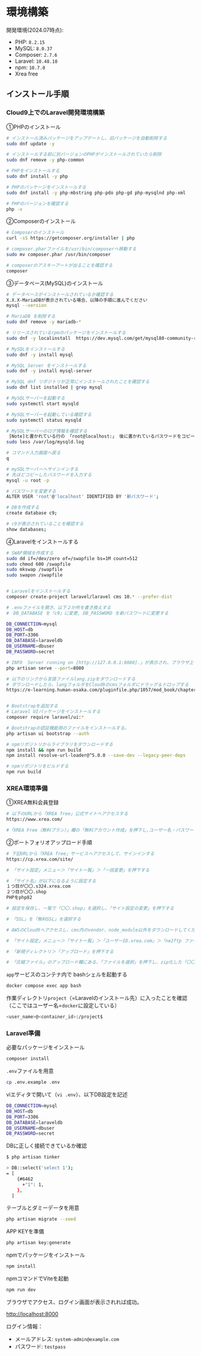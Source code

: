 # 環境構築

開発環境(2024.07時点):

- PHP: `8.2.15`
- MySQL: `8.0.37`
- Composer: `2.7.6`
- Laravel: `10.48.10`
- npm: `10.7.0`
- Xrea free


## インストール手順

### Cloud9上でのLaravel開発環境構築

①PHPのインストール

```bash
# インストール済みパッケージをアップデートし、旧パッケージを自動削除する
sudo dnf update -y

# インストールする前に別バージョンのPHPがインストールされていたら削除
sudo dnf remove -y php-common

# PHPをインストールする
sudo dnf install -y php

# PHPのパッケージをインストールする
sudo dnf install -y php-mbstring php-pdo php-gd php-mysqlnd php-xml

# PHPのバージョンを確認する
php -v
```

②Composerのインストール

```bash
# Composerのインストール
curl -sS https://getcomposer.org/installer | php

# composer.pharファイルを/usr/bin/composerへ移動する
sudo mv composer.phar /usr/bin/composer

# composerのアスキーアートが出ることを確認する
composer
```

③データベース(MySQL)のインストール

```bash
# データベースがインストールされているか確認する
X.X.X-MariaDBが表示されている場合、以降の手順に進んでください
mysql --version

# MariaDB を削除する
sudo dnf remove -y mariadb-*

# リリースされているrpmのパッケージをインストールする
sudo dnf -y localinstall  https://dev.mysql.com/get/mysql80-community-release-el9-5.noarch.rpm

# MySQLをインストールする
sudo dnf -y install mysql

# MySQL Server をインストールする
sudo dnf -y install mysql-server

# MySQL dnf リポジトリが正常にインストールされたことを確認する
sudo dnf list installed | grep mysql

# MySQLサーバーを起動する
sudo systemctl start mysqld

# MySQLサーバーを起動している確認する
sudo systemctl status mysqld

# MySQLサーバーのログ情報を確認する
 [Note]と書かれている行の 「root@localhost:」 後に書かれているパスワードをコピーする
sudo less /var/log/mysqld.log

# コマンド入力画面へ戻る
q

# mySQLサーバーへサインインする
# 先ほどコピーしたパスワードを入力する
mysql -u root -p

# パスワードを変更する
ALTER USER 'root'@'localhost' IDENTIFIED BY '新パスワード';

# DBを作成する
create database c9;

# c9が表示されていることを確認する
show databases;
```

④Laravelをインストールする

```bash
# SWAP領域を作成する
sudo dd if=/dev/zero of=/swapfile bs=1M count=512
sudo chmod 600 /swapfile
sudo mkswap /swapfile
sudo swapon /swapfile


# Laravelをインストールする
composer create-project laravel/laravel cms 10.* --prefer-dist

# .envファイルを開き、以下２か所を書き換えする
#　DB_DATABASE を「c9」に変更, DB_PASSWORD を新パスワードに変更する

DB_CONNECTION=mysql
DB_HOST=db
DB_PORT=3306
DB_DATABASE=laraveldb
DB_USERNAME=dbuser
DB_PASSWORD=secret

# INFO  Server running on [http://127.0.0.1:8080].」が表示され、ブラウザ上でLaravelの画面が表示されていることを確認する
php artisan serve --port=8080

# 以下のリンクから言語ファイルlang.zipをダウンロードする
# ダウンロードしたら、langフォルダをCloud9のcmsフォルダにドラッグ＆ドロップする
https://e-learning.human-osaka.com/pluginfile.php/1057/mod_book/chapter/1156/lang.zip?time=1713784079666


# Bootstrapを追加する
# Laravel UIパッケージをインストールする
composer require laravel/ui:*

# Bootstrapの認証機能用のファイルをインストールする。
php artisan ui bootstrap --auth

# npmリポジトリからライブラリをダウンロードする
npm install && npm run build
npm install resolve-url-loader@^5.0.0 --save-dev --legacy-peer-deps

# npmリポジトリをビルドする
npm run build
```


### XREA環境準備

①XREA無料会員登録
```bash
# 以下のURLから「XREA free」公式サイトへアクセスする
https://www.xrea.com/

#「XREA Free（無料プラン）」欄の「無料アカウント作成」を押下し,ユーザー名・パスワードメールアドレス情報を登録します
```


②ポートフォリオアップロード手順
```bash
# 下記URLから「XREA free」サービスへアクセスして、サインインする
https://cp.xrea.com/site/

# 「サイト設定」メニュー＞「サイト一覧」＞「一括変更」を押下する

# 「サイト名」が以下になるように設定する
１つ目が〇〇.s324.xrea.com
２つ目が〇〇.shop
PHPをphp82

# 設定を保存し、一覧で「〇〇.shop」を選択し、「サイト設定の変更」を押下する

# 「SSL」を「無料SSL」を選択する

# AWSのCloud9へアクセスし、cms内のvendor、node_module以外をダウンロードしてください。

# 「サイト設定」メニュー＞「サイト一覧」＞「ユーザーID.xrea.com」＞「ne2ftp ファイルマネージャー」を押下する

# 「新規ディレクトリ＞「アップロード」を押下する

# 「圧縮ファイル」のアップロード欄にある、「ファイルを選択」を押下し、zip化した「〇〇.zip」を選択する。
```

`app`サービスのコンテナ内で bashシェルを起動する

```bash
docker compose exec app bash
```

作業ディレクトリ`project`（=Laravelのインストール先）に入ったことを確認（ここではユーザー名=`docker`に設定している）

```bash
<user_name>@<container_id>:/project$ 
```

### Laravel準備

必要なパッケージをインストール

```bash
composer install 
```

`.env`ファイルを用意

```bash
cp .env.example .env
```

viエディタで開いて（`vi .env`）、以下DB設定を記述

```bash
DB_CONNECTION=mysql
DB_HOST=db
DB_PORT=3306
DB_DATABASE=laraveldb
DB_USERNAME=dbuser
DB_PASSWORD=secret
```

DBに正しく接続できているか確認

```bash
$ php artisan tinker

> DB::select('select 1');
= [
    {#6462
      +"1": 1,
    },
  ]
```

テーブルとダミーデータを用意

```bash
php artisan migrate --seed
```

APP KEYを準備

```bash
php artisan key:generate
```

npmでパッケージをインストール

```bash
npm install
```

npmコマンドでViteを起動

```bash
npm run dev
```

ブラウザでアクセス、ログイン画面が表示されれば成功。

[http://localhost:8000](http://localhost:8000)

ログイン情報：

- メールアドレス: `system-admin@example.com`
- パスワード: `testpass`

